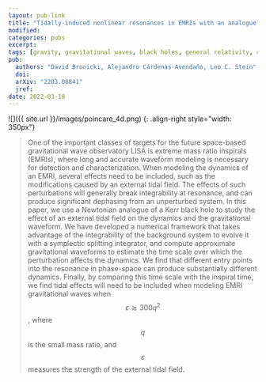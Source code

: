 ```yaml
---
layout: pub-link
title: "Tidally-induced nonlinear resonances in EMRIs with an analogue model"
modified:
categories: pubs
excerpt:
tags: [gravity, gravitational waves, black holes, general relativity, chaos, dynamics, integrability, perturbation theory, LISA, EMRI]
pub:
  authors: "David Bronicki, Alejandro Cárdenas-Avendaño, Leo C. Stein"
  doi:
  arXiv: "2203.08841"
  jref:
date: 2022-03-18
---
```


![]({{ site.url }}/images/poincare_4d.png)
{: .align-right style="width: 350px"}
> One of the important classes of targets for the future space-based
> gravitational wave observatory LISA is extreme mass ratio inspirals
> (EMRIs), where long and accurate waveform modeling is necessary for
> detection and characterization. When modeling the dynamics of an
> EMRI, several effects need to be included, such as the modifications
> caused by an external tidal field. The effects of such perturbations
> will generally break integrability at resonance, and can produce
> significant dephasing from an unperturbed system. In this paper, we
> use a Newtonian analogue of a Kerr black hole to study the effect of
> an external tidal field on the dynamics and the gravitational
> waveform. We have developed a numerical framework that takes
> advantage of the integrability of the background system to evolve it
> with a symplectic splitting integrator, and compute approximate
> gravitational waveforms to estimate the time scale over which the
> perturbation affects the dynamics. We find that different entry
> points into the resonance in phase-space can produce substantially
> different dynamics. Finally, by comparing this time scale with the
> inspiral time, we find tidal effects will need to be included when
> modeling EMRI gravitational waves when $$\varepsilon \gtrsim 300
> q^2$$, where $$q$$ is the small mass ratio, and $$\varepsilon$$
> measures the strength of the external tidal field.
